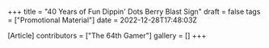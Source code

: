 +++
title = "40 Years of Fun Dippin' Dots Berry Blast Sign"
draft = false
tags = ["Promotional Material"]
date = 2022-12-28T17:48:03Z

[Article]
contributors = ["The 64th Gamer"]
gallery = []
+++
